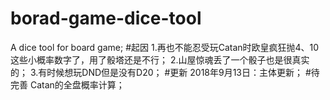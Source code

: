 # borad-game-dice-tool
A dice tool for board game; 
#起因
1.再也不能忍受玩Catan时欧皇疯狂抛4、10这些小概率数字了，用了骰塔还是不行；
2.山屋惊魂丢了一个骰子也是很真实的；
3.有时候想玩DND但是没有D20；
#更新
2018年9月13日：主体更新；
#待完善
Catan的全盘概率计算；
